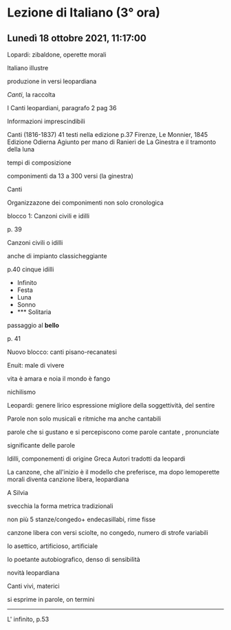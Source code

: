 # Lezione di Italiano (3° ora) 
## Lunedì 18 ottobre 2021, 11:17:00

Lopardi: zibaldone, operette morali

Italiano illustre

produzione in versi leopardiana


_Canti_, la raccolta

I Canti leopardiani, paragrafo 2 pag 36

Informazioni imprescindibili


Canti (1816-1837)
41 testi nella edizione
p.37 Firenze, Le Monnier, 1845
Edizione Odierna
Agiunto per mano di Ranieri de La Ginestra e il tramonto della luna 

tempi di composizione

componimenti da 13 a 300 versi (la ginestra)


Canti



Organizzazone dei componimenti non solo cronologica


blocco 1: Canzoni civili e idilli


p. 39

Canzoni civili o idilli

anche di impianto classicheggiante


p.40 cinque idilli
* Infinito
* Festa
* Luna
* Sonno
* *** Solitaria


passaggio al **bello**


p. 41

Nuovo blocco: canti pisano-recanatesi


Enuit: male di vivere

vita è amara e noia
il mondo è fango


nichilismo

Leopardi: genere lirico espressione migliore della soggettività, del sentire


Parole non solo musicali e ritmiche ma anche cantabili


parole che si gustano e si percepiscono come parole cantate , pronunciate

significante delle parole


Idilli, componementi di origine Greca
Autori tradotti da leopardi


La canzone, che all'inizio è il modello che preferisce, ma dopo lemoperette morali diventa canzione libera, leopardiana


A Silvia


svecchia la forma metrica tradizionali

non più 5 stanze/congedo+ endecasillabi, rime fisse

canzone libera con versi sciolte, no congedo, numero di strofe variabili

Io asettico, artificioso, artificiale

Io poetante autobiografico, denso di sensibilità

novità leopardiana

Canti vivi, materici

si esprime in parole, on termini



---

L' infinito, p.53
<!--stackedit_data:
eyJoaXN0b3J5IjpbLTE2NTQwNzM1MjNdfQ==
-->